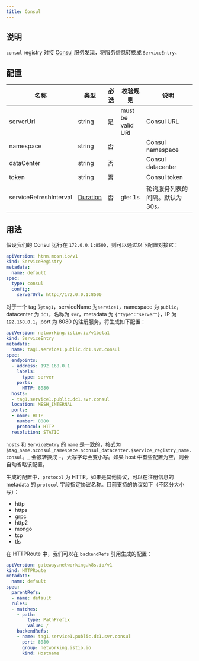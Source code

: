 ```yaml
---
title: Consul
---
```


## 说明

`consul` registry 对接 [Consul](https://developer.hashicorp.com/consul) 服务发现，将服务信息转换成 `ServiceEntry`。

## 配置

| 名称                     | 类型                       | 必选 | 校验规则                 | 说明                 |
|------------------------|--------------------------|------|----------------------|--------------------|
| serverUrl              | string                   | 是   | must be valid URI    | Consul URL         |
| namespace              | string                   | 否   |                      | Consul namespace   |
| dataCenter             | string                   | 否   |                      | Consul datacenter  |
| token                  | string                   | 否   |                      | Consul token       |
| serviceRefreshInterval | [Duration](../type.md#duration) | 否   | gte: 1s              | 轮询服务列表的间隔。默认为 30s。 |

## 用法

假设我们的 Consul 运行在 `172.0.0.1:8500`，则可以通过以下配置对接它：

```yaml
apiVersion: htnn.mosn.io/v1
kind: ServiceRegistry
metadata:
  name: default
spec:
  type: consul
  config:
    serverUrl: http://172.0.0.1:8500
```

对于一个 tag 为`tag1`，serviceName 为`service1`，namespace 为 `public`，datacenter 为 `dc1`，名称为 `svr`，metadata 为 `{"type":"server"}`，IP 为 `192.168.0.1`，port 为 8080 的注册服务，将生成如下配置：

```yaml
apiVersion: networking.istio.io/v1beta1
kind: ServiceEntry
metadata:
  name: tag1.service1.public.dc1.svr.consul
spec:
  endpoints:
  - address: 192.168.0.1
    labels:
      type: server
    ports:
      HTTP: 8080
  hosts:
  - tag1.service1.public.dc1.svr.consul
  location: MESH_INTERNAL
  ports:
  - name: HTTP
    number: 8080
    protocol: HTTP
  resolution: STATIC
```

`hosts` 和 `ServiceEntry` 的 `name` 是一致的，格式为 `$tag_name.$consul_namespace.$consul_datacenter.$service_registry_name.consul`。`_` 会被转换成 `-`，大写字母会变小写。如果 host 中有些配置为空，则会自动省略该配置。

生成的配置中，`protocol` 为 HTTP。如果是其他协议，可以在注册信息的 metadata 的 `protocol` 字段指定协议名称。目前支持的协议如下（不区分大小写）：

- http
- https
- grpc
- http2
- mongo
- tcp
- tls

在 HTTPRoute 中，我们可以在 `backendRefs` 引用生成的配置：

```yaml
apiVersion: gateway.networking.k8s.io/v1
kind: HTTPRoute
metadata:
  name: default
spec:
  parentRefs:
  - name: default
  rules:
  - matches:
    - path:
        type: PathPrefix
        value: /
    backendRefs:
    - name: tag1.service1.public.dc1.svr.consul
      port: 8080
      group: networking.istio.io
      kind: Hostname
```